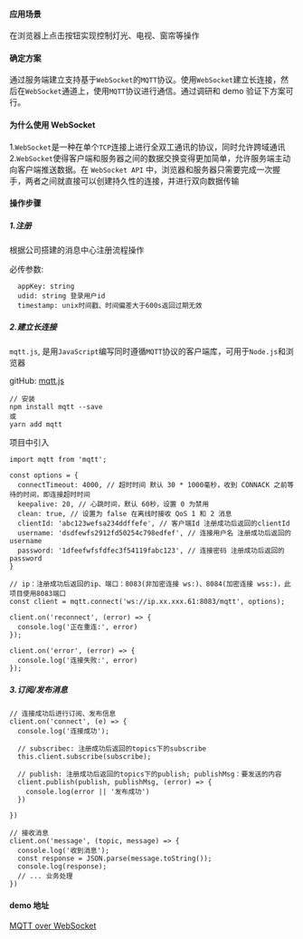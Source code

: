 #### 应用场景

在浏览器上点击按钮实现控制灯光、电视、窗帘等操作

#### 确定方案

通过服务端建立支持基于`WebSocket`的`MQTT`协议。使用`WebSocket`建立长连接，然后在`WebSocket`通道上，使用`MQTT`协议进行通信。通过调研和 demo 验证下方案可行。

#### 为什么使用 WebSocket

1.`WebSocket`是一种在单个`TCP`连接上进行全双工通讯的协议，同时允许跨域通讯 2.`WebSocket`使得客户端和服务器之间的数据交换变得更加简单，允许服务端主动向客户端推送数据。在 `WebSocket API` 中，浏览器和服务器只需要完成一次握手，两者之间就直接可以创建持久性的连接，并进行双向数据传输

#### 操作步骤

##### 1.注册

根据公司搭建的消息中心注册流程操作

必传参数:

```
  appKey: string
  udid: string 登录用户id
  timestamp: unix时间戳、时间偏差大于600s返回过期无效
```

##### 2.建立长连接

`mqtt.js`, 是用`JavaScript`编写同时遵循`MQTT`协议的客户端库，可用于`Node.js`和浏览器

gitHub: [mqtt.js](https://github.com/mqttjs/MQTT.js)

```
// 安装
npm install mqtt --save
或
yarn add mqtt
```

项目中引入

```
import mqtt from 'mqtt';

const options = {
  connectTimeout: 4000, // 超时时间 默认 30 * 1000毫秒，收到 CONNACK 之前等待的时间，即连接超时时间
  keepalive: 20, // 心跳时间，默认 60秒，设置 0 为禁用
  clean: true, // 设置为 false 在离线时接收 QoS 1 和 2 消息
  clientId: 'abc123wefsa234ddffefe', // 客户端Id 注册成功后返回的clientId
  username: 'dsdfewfs2912fd50254c798edfef', // 连接用户名 注册成功后返回的username
  password: '1dfeefwfsfdfec3f54119fabc123', // 连接密码 注册成功后返回的password
}

// ip：注册成功后返回的ip、端口：8083(非加密连接 ws:)、8084(加密连接 wss:)，此项目使用8083端口
const client = mqtt.connect('ws://ip.xx.xxx.61:8083/mqtt', options);

client.on('reconnect', (error) => {
  console.log('正在重连:', error)
});

client.on('error', (error) => {
  console.log('连接失败:', error)
});

```

##### 3.订阅/发布消息

```
// 连接成功后进行订阅、发布信息
client.on('connect', (e) => {
  console.log('连接成功');

  // subscribec: 注册成功后返回的topics下的subscribe
  this.client.subscribe(subscribe);

  // publish: 注册成功后返回的topics下的publish; publishMsg：要发送的内容
  client.publish(publish, publishMsg, (error) => {
    console.log(error || '发布成功')
  })

})

// 接收消息
client.on('message', (topic, message) => {
  console.log('收到消息');
  const response = JSON.parse(message.toString());
  console.log(response);
  // ... 业务处理
})

```

#### demo 地址

[MQTT over WebSocket](https://github.com/hanyueqiang/websocket_mqtt)
